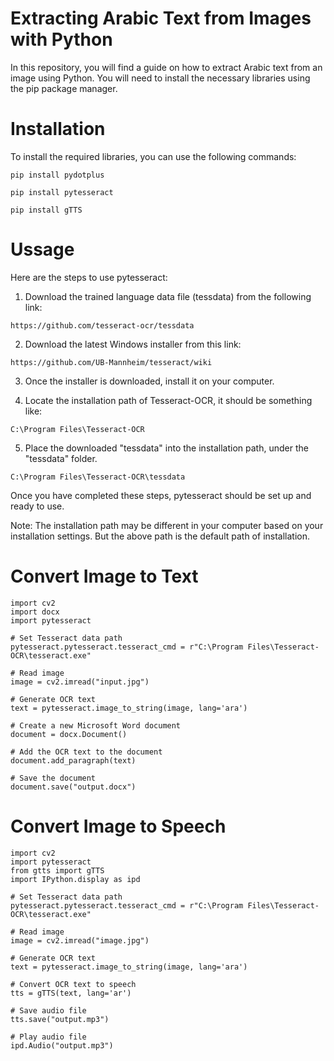 # Extracting Arabic Text from Images with Python

In this repository, you will find a guide on how to extract Arabic text from an image using Python. You will need to install the necessary libraries using the pip package manager.

# Installation

To install the required libraries, you can use the following commands:
```
pip install pydotplus
```
```
pip install pytesseract
```
```
pip install gTTS
```

# Ussage

Here are the steps to use pytesseract:

1. Download the trained language data file (tessdata) from the following link:
```
https://github.com/tesseract-ocr/tessdata
```
2. Download the latest Windows installer from this link:
```
https://github.com/UB-Mannheim/tesseract/wiki
```
3. Once the installer is downloaded, install it on your computer.

4. Locate the installation path of Tesseract-OCR, it should be something like:
```
C:\Program Files\Tesseract-OCR
```
5. Place the downloaded "tessdata" into the installation path, under the "tessdata" folder.
```
C:\Program Files\Tesseract-OCR\tessdata
```

Once you have completed these steps, pytesseract should be set up and ready to use.

Note: The installation path may be different in your computer based on your installation settings. But the above path is the default path of installation.






# Convert Image to Text

```
import cv2
import docx
import pytesseract

# Set Tesseract data path
pytesseract.pytesseract.tesseract_cmd = r"C:\Program Files\Tesseract-OCR\tesseract.exe"

# Read image
image = cv2.imread("input.jpg")

# Generate OCR text
text = pytesseract.image_to_string(image, lang='ara')

# Create a new Microsoft Word document
document = docx.Document()

# Add the OCR text to the document
document.add_paragraph(text)

# Save the document
document.save("output.docx")
```



# Convert Image to Speech
```
import cv2
import pytesseract
from gtts import gTTS
import IPython.display as ipd

# Set Tesseract data path
pytesseract.pytesseract.tesseract_cmd = r"C:\Program Files\Tesseract-OCR\tesseract.exe"

# Read image
image = cv2.imread("image.jpg")

# Generate OCR text
text = pytesseract.image_to_string(image, lang='ara')

# Convert OCR text to speech
tts = gTTS(text, lang='ar')

# Save audio file
tts.save("output.mp3")

# Play audio file
ipd.Audio("output.mp3")
```

